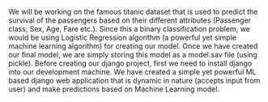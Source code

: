We will be working on the famous titanic dataset that is used to predict the survival of the passengers based on their different attributes (Passenger class, Sex, Age, Fare etc.). Since this a binary classification problem, we would be using Logistic Regression algorithm (a powerful yet simple machine learning algorithm) for creating our model.
Once we have created our final model, we are simply storing this model as a model.sav file (using pickle).
Before creating our django project, first we need to install django into our development machine.
We have created a simple yet powerful ML based django web application that is dynamic in nature (accepts input from user) and make predictions based on Machine Learning model.

